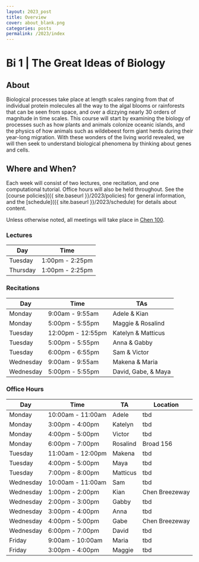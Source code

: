 ```yaml
---
layout: 2023_post
title: Overview
cover: about_blank.png
categories: posts
permalink: /2023/index
---
```

# Bi 1 | The Great Ideas of Biology

## About
Biological processes take place at length scales ranging from that of individual protein molecules all the way to the algal blooms or rainforests that can be seen from space, and over a dizzying nearly 30 orders of magnitude in time scales. This course will start by examining the biology of processes such as how plants and animals colonize oceanic islands, and the physics of how animals such as wildebeest form giant herds during their year-long migration. With these wonders of the living world revealed, we will then seek to understand biological phenomena by thinking about genes and cells.

## Where and When?
Each week will consist of two lectures, one recitation, and one computational tutorial. Office hours will also be held throughout. See the [course policies]({{ site.baseurl }}/2023/policies) for general information, and the [schedule]({{ site.baseurl }}/2023/schedule) for details about content.

Unless otherwise noted, all meetings will take place in [Chen 100](https://www.caltech.edu/map/campus/tianqiao-and-chrissy-chen-neuroscience-research-building). 

### Lectures

| Day | Time |
| -- | -- |
| Tuesday | 1:00pm - 2:25pm |
| Thursday | 1:00pm - 2:25pm |

### Recitations

| Day | Time | TAs |
| -- | -- | -- |
| Monday | 9:00am - 9:55am | Adele & Kian |
| Monday | 5:00pm - 5:55pm | Maggie & Rosalind |
| Tuesday | 12:00pm - 12:55pm | Katelyn & Matticus |
| Tuesday | 5:00pm - 5:55pm | Anna & Gabby |
| Tuesday | 6:00pm - 6:55pm | Sam & Victor |
| Wednesday | 9:00am - 9:55am | Makena & Maria |
| Wednesday | 5:00pm - 5:55pm | David, Gabe, & Maya |

### Office Hours

| Day | Time | TA | Location |
| -- | -- | -- | -- |
| Monday | 10:00am - 11:00am | Adele | tbd |
| Monday | 3:00pm - 4:00pm | Katelyn | tbd |
| Monday | 4:00pm - 5:00pm | Victor | tbd |
| Monday | 6:00pm - 7:00pm | Rosalind | Broad 156 |
| Tuesday | 11:00am - 12:00pm | Makena | tbd |
| Tuesday | 4:00pm - 5:00pm | Maya | tbd |
| Tuesday | 7:00pm - 8:00pm | Matticus | tbd |
| Wednesday | 10:00am - 11:00am | Sam | tbd |
| Wednesday | 1:00pm - 2:00pm | Kian | Chen Breezeway |
| Wednesday | 2:00pm - 3:00pm | Gabby | tbd |
| Wednesday | 3:00pm - 4:00pm | Anna | tbd |
| Wednesday | 4:00pm - 5:00pm | Gabe | Chen Breezeway |
| Wednesday | 6:00pm - 7:00pm | David | tbd |
| Friday | 9:00am - 10:00am | Maria | tbd |
| Friday | 3:00pm - 4:00pm | Maggie | tbd |
